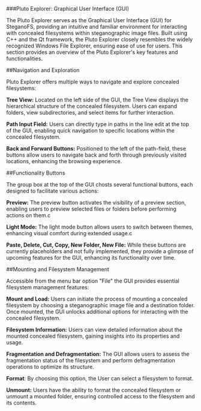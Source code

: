 ###Pluto Explorer: Graphical User Interface (GUI)

The Pluto Explorer serves as the Graphical User Interface (GUI) for SteganoFS, providing an intuitive and familiar environment for interacting with concealed filesystems within steganographic image files. Built using C++ and the Qt framework, the Pluto Explorer closely resembles the widely recognized Windows File Explorer, ensuring ease of use for users. This section provides an overview of the Pluto Explorer's key features and functionalities.

##Navigation and Exploration

Pluto Explorer offers multiple ways to navigate and explore concealed filesystems:

**Tree View:** Located on the left side of the GUI, the Tree View displays the hierarchical structure of the concealed filesystem. Users can expand folders, view subdirectories, and select items for further interaction.

**Path Input Field:** Users can directly type in paths in the line edit at the top of the GUI, enabling quick navigation to specific locations within the concealed filesystem.

**Back and Forward Buttons:** Positioned to the left of the path-field, these buttons allow users to navigate back and forth through previously visited locations, enhancing the browsing experience.

##Functionality Buttons

The group box at the top of the GUI chosts several functional buttons, each designed to facilitate various actions:

**Preview:** The preview button activates the visibility of a preview section, enabling users to preview selected files or folders before performing actions on them.c

**Light Mode:** The light mode button allows users to switch between themes, enhancing visual comfort during extended usage.c

**Paste, Delete, Cut, Copy, New Folder, New File:** While these buttons are currently placeholders and not fully implemented, they provide a glimpse of upcoming features for the GUI, enhancing its functionality over time.

##Mounting and Filesystem Management

Accessible from the menu bar option "File" the GUI provides essential filesystem management features:

**Mount and Load:** Users can initiate the process of mounting a concealed filesystem by choosing a steganographic image file and a destination folder. Once mounted, the GUI unlocks additional options for interacting with the concealed filesystem.

**Filesystem Information:** Users can view detailed information about the mounted concealed filesystem, gaining insights into its properties and usage.

**Fragmentation and Defragmentation:** The GUI allows users to assess the fragmentation status of the filesystem and perform defragmentation operations to optimize its structure.

**Format**: By choosing this option, the User can select a filesystem to format.  

**Unmount:** Users have the ability to format the concealed filesystem or unmount a mounted folder, ensuring controlled access to the filesystem and its contents.

